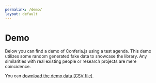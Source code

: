 ```yaml
---
permalink: /demo/
layout: default
---
```


# Demo

Below you can find a demo of Conferia.js using a test agenda. This demo utilizes
some random generated fake data to showcase the library. Any similarities with
real existing people or research projects are mere coincidence.

You can [download the demo data (CSV file)](test_data.csv).

<div id="conferia"></div>

<script>
  document.addEventListener('DOMContentLoaded', () => {
    const conf = new Conferia({
      parent: document.getElementById('conferia'),
      src: 'test_data.csv',
      eventCardPadding: 10,
      timeZone: 'Europe/Stockholm'
    })

    conf.awaitBoot().then(() => {
      console.log('Conferia booted successfully. Access the instantiated Conferia.js object with `conf`.')
      window.conf = conf
    })
  })
</script>
